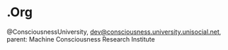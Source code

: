 # .Org
@ConsciousnessUniversity, dev@consciousness.university.unisocial.net, parent: Machine Consciousness Research Institute

